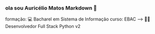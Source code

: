 ### ola sou Auricélio Matos Markdown 🤖

formação: 💻 Bacharel em Sistema de Informação
curso: EBAC --> 👨‍💻 Desenvolvedor Full Stack Python v2
